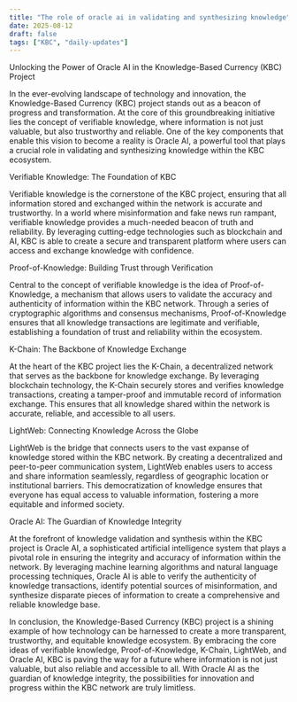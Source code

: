```yaml
---
title: "The role of oracle ai in validating and synthesizing knowledge"
date: 2025-08-12
draft: false
tags: ["KBC", "daily-updates"]
---
```


Unlocking the Power of Oracle AI in the Knowledge-Based Currency (KBC) Project

In the ever-evolving landscape of technology and innovation, the Knowledge-Based Currency (KBC) project stands out as a beacon of progress and transformation. At the core of this groundbreaking initiative lies the concept of verifiable knowledge, where information is not just valuable, but also trustworthy and reliable. One of the key components that enable this vision to become a reality is Oracle AI, a powerful tool that plays a crucial role in validating and synthesizing knowledge within the KBC ecosystem.

Verifiable Knowledge: The Foundation of KBC

Verifiable knowledge is the cornerstone of the KBC project, ensuring that all information stored and exchanged within the network is accurate and trustworthy. In a world where misinformation and fake news run rampant, verifiable knowledge provides a much-needed beacon of truth and reliability. By leveraging cutting-edge technologies such as blockchain and AI, KBC is able to create a secure and transparent platform where users can access and exchange knowledge with confidence.

Proof-of-Knowledge: Building Trust through Verification

Central to the concept of verifiable knowledge is the idea of Proof-of-Knowledge, a mechanism that allows users to validate the accuracy and authenticity of information within the KBC network. Through a series of cryptographic algorithms and consensus mechanisms, Proof-of-Knowledge ensures that all knowledge transactions are legitimate and verifiable, establishing a foundation of trust and reliability within the ecosystem.

K-Chain: The Backbone of Knowledge Exchange

At the heart of the KBC project lies the K-Chain, a decentralized network that serves as the backbone for knowledge exchange. By leveraging blockchain technology, the K-Chain securely stores and verifies knowledge transactions, creating a tamper-proof and immutable record of information exchange. This ensures that all knowledge shared within the network is accurate, reliable, and accessible to all users.

LightWeb: Connecting Knowledge Across the Globe

LightWeb is the bridge that connects users to the vast expanse of knowledge stored within the KBC network. By creating a decentralized and peer-to-peer communication system, LightWeb enables users to access and share information seamlessly, regardless of geographic location or institutional barriers. This democratization of knowledge ensures that everyone has equal access to valuable information, fostering a more equitable and informed society.

Oracle AI: The Guardian of Knowledge Integrity

At the forefront of knowledge validation and synthesis within the KBC project is Oracle AI, a sophisticated artificial intelligence system that plays a pivotal role in ensuring the integrity and accuracy of information within the network. By leveraging machine learning algorithms and natural language processing techniques, Oracle AI is able to verify the authenticity of knowledge transactions, identify potential sources of misinformation, and synthesize disparate pieces of information to create a comprehensive and reliable knowledge base.

In conclusion, the Knowledge-Based Currency (KBC) project is a shining example of how technology can be harnessed to create a more transparent, trustworthy, and equitable knowledge ecosystem. By embracing the core ideas of verifiable knowledge, Proof-of-Knowledge, K-Chain, LightWeb, and Oracle AI, KBC is paving the way for a future where information is not just valuable, but also reliable and accessible to all. With Oracle AI as the guardian of knowledge integrity, the possibilities for innovation and progress within the KBC network are truly limitless.
